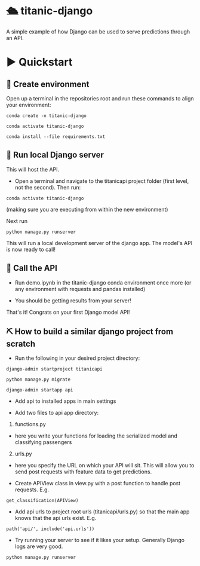 # 🛳 titanic-django

A simple example of how Django can be used to serve predictions through an API.

# ▶️ Quickstart

  

## 🐍 Create environment

  Open up a terminal in the repositories root and run these commands to align your environment:

``` conda create -n titanic-django ```

  

``` conda activate titanic-django ```

  

``` conda install --file requirements.txt ```

  
  

## 🚀 Run local Django server

This will host the API.

- Open a terminal and navigate to the titanicapi project folder (first level, not the second). Then run:

  

``` conda activate titanic-django ```

  

(making sure you are executing from within the new environment)

  

Next run

  

``` python manage.py runserver ```

  

This will run a local development server of the django app. The model's API is now ready to call!

  

## 📲 Call the API

  

- Run demo.ipynb in the titanic-django conda environment once more (or any environment with requests and pandas installed)

  

- You should be getting results from your server!

  

That's it! Congrats on your first Django model API!

  
  

## ⛏ How to build a similar django project from scratch

 

- Run the following in your desired project directory:

  

``` django-admin startproject titanicapi ```

  

``` python manage.py migrate ```

  

``` django-admin startapp api ```

  

- Add api to installed apps in main settings

  

- Add two files to api app directory:

  

1. functions.py

- here you write your functions for loading the serialized model and classifying passengers

2. urls.py

- here you specify the URL on which your API will sit. This will allow you to send post requests with feature data to get predictions.

  

- Create APIView class in view.py with a post function to handle post requests. E.g.

  

```get_classification(APIView)```

  

- Add api urls to project root urls (titanicapi/urls.py) so that the main app knows that the api urls exist. E.g.

  

``` path('api/', include('api.urls')) ```

- Try running your server to see if it likes your setup. Generally Django logs are very good.

``` python manage.py runserver ```